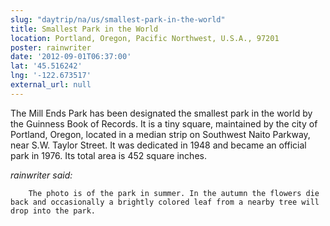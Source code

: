 ```yaml
---
slug: "daytrip/na/us/smallest-park-in-the-world"
title: Smallest Park in the World
location: Portland, Oregon, Pacific Northwest, U.S.A., 97201
poster: rainwriter
date: '2012-09-01T06:37:00'
lat: '45.516242'
lng: '-122.673517'
external_url: null
---
```


The Mill Ends Park has been designated the smallest park in the world by the Guinness Book of Records.  It is a tiny square, maintained by the city of Portland, Oregon, located in a median strip on Southwest Naito Parkway, near S.W. Taylor Street.  It was dedicated in 1948 and became an official park in 1976. Its total area is 452 square inches.

<em>rainwriter said:</em>

        The photo is of the park in summer. In the autumn the flowers die back and occasionally a brightly colored leaf from a nearby tree will drop into the park.
